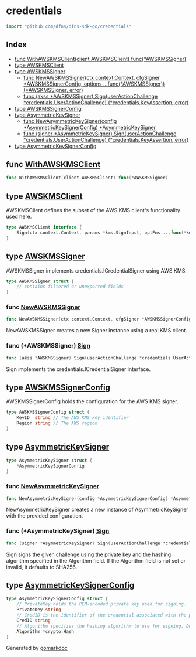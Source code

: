 <!-- Code generated by gomarkdoc. DO NOT EDIT -->

# credentials

```go
import "github.com/dfns/dfns-sdk-go/credentials"
```

## Index

- [func WithAWSKMSClient\(client AWSKMSClient\) func\(\*AWSKMSSigner\)](<#WithAWSKMSClient>)
- [type AWSKMSClient](<#AWSKMSClient>)
- [type AWSKMSSigner](<#AWSKMSSigner>)
  - [func NewAWSKMSSigner\(ctx context.Context, cfgSigner \*AWSKMSSignerConfig, options ...func\(\*AWSKMSSigner\)\) \(\*AWSKMSSigner, error\)](<#NewAWSKMSSigner>)
  - [func \(akss \*AWSKMSSigner\) Sign\(userActionChallenge \*credentials.UserActionChallenge\) \(\*credentials.KeyAssertion, error\)](<#AWSKMSSigner.Sign>)
- [type AWSKMSSignerConfig](<#AWSKMSSignerConfig>)
- [type AsymmetricKeySigner](<#AsymmetricKeySigner>)
  - [func NewAsymmetricKeySigner\(config \*AsymmetricKeySignerConfig\) \*AsymmetricKeySigner](<#NewAsymmetricKeySigner>)
  - [func \(signer \*AsymmetricKeySigner\) Sign\(userActionChallenge \*credentials.UserActionChallenge\) \(\*credentials.KeyAssertion, error\)](<#AsymmetricKeySigner.Sign>)
- [type AsymmetricKeySignerConfig](<#AsymmetricKeySignerConfig>)


<a name="WithAWSKMSClient"></a>
## func [WithAWSKMSClient](<https://github.com/dfns/dfns-sdk-go/blob/main/credentials/aws_kms_signer.go#L34>)

```go
func WithAWSKMSClient(client AWSKMSClient) func(*AWSKMSSigner)
```



<a name="AWSKMSClient"></a>
## type [AWSKMSClient](<https://github.com/dfns/dfns-sdk-go/blob/main/credentials/aws_kms_signer.go#L18-L20>)

AWSKMSClient defines the subset of the AWS KMS client's functionality used here.

```go
type AWSKMSClient interface {
    Sign(ctx context.Context, params *kms.SignInput, optFns ...func(*kms.Options)) (*kms.SignOutput, error)
}
```

<a name="AWSKMSSigner"></a>
## type [AWSKMSSigner](<https://github.com/dfns/dfns-sdk-go/blob/main/credentials/aws_kms_signer.go#L29-L32>)

AWSKMSSigner implements credentials.ICredentialSigner using AWS KMS.

```go
type AWSKMSSigner struct {
    // contains filtered or unexported fields
}
```

<a name="NewAWSKMSSigner"></a>
### func [NewAWSKMSSigner](<https://github.com/dfns/dfns-sdk-go/blob/main/credentials/aws_kms_signer.go#L41-L45>)

```go
func NewAWSKMSSigner(ctx context.Context, cfgSigner *AWSKMSSignerConfig, options ...func(*AWSKMSSigner)) (*AWSKMSSigner, error)
```

NewAWSKMSSigner creates a new Signer instance using a real KMS client.

<a name="AWSKMSSigner.Sign"></a>
### func \(\*AWSKMSSigner\) [Sign](<https://github.com/dfns/dfns-sdk-go/blob/main/credentials/aws_kms_signer.go#L68-L70>)

```go
func (akss *AWSKMSSigner) Sign(userActionChallenge *credentials.UserActionChallenge) (*credentials.KeyAssertion, error)
```

Sign implements the credentials.ICredentialSigner interface.

<a name="AWSKMSSignerConfig"></a>
## type [AWSKMSSignerConfig](<https://github.com/dfns/dfns-sdk-go/blob/main/credentials/aws_kms_signer.go#L23-L26>)

AWSKMSSignerConfig holds the configuration for the AWS KMS signer.

```go
type AWSKMSSignerConfig struct {
    KeyID  string // The AWS KMS key identifier
    Region string // The AWS region
}
```

<a name="AsymmetricKeySigner"></a>
## type [AsymmetricKeySigner](<https://github.com/dfns/dfns-sdk-go/blob/main/credentials/asymmetric_key_signer.go#L34-L36>)



```go
type AsymmetricKeySigner struct {
    *AsymmetricKeySignerConfig
}
```

<a name="NewAsymmetricKeySigner"></a>
### func [NewAsymmetricKeySigner](<https://github.com/dfns/dfns-sdk-go/blob/main/credentials/asymmetric_key_signer.go#L39>)

```go
func NewAsymmetricKeySigner(config *AsymmetricKeySignerConfig) *AsymmetricKeySigner
```

NewAsymmetricKeySigner creates a new instance of AsymmetricKeySigner with the provided configuration.

<a name="AsymmetricKeySigner.Sign"></a>
### func \(\*AsymmetricKeySigner\) [Sign](<https://github.com/dfns/dfns-sdk-go/blob/main/credentials/asymmetric_key_signer.go#L48-L50>)

```go
func (signer *AsymmetricKeySigner) Sign(userActionChallenge *credentials.UserActionChallenge) (*credentials.KeyAssertion, error)
```

Sign signs the given challenge using the private key and the hashing algorithm specified in the Algorithm field. If the Algorithm field is not set or invalid, it defaults to SHA256.

<a name="AsymmetricKeySignerConfig"></a>
## type [AsymmetricKeySignerConfig](<https://github.com/dfns/dfns-sdk-go/blob/main/credentials/asymmetric_key_signer.go#L25-L32>)



```go
type AsymmetricKeySignerConfig struct {
    // PrivateKey holds the PEM-encoded private key used for signing.
    PrivateKey string
    // CredID is the identifier of the credential associated with the private key.
    CredID string
    // Algorithm specifies the hashing algorithm to use for signing. Defaults to SHA256 if not set.
    Algorithm *crypto.Hash
}
```

Generated by [gomarkdoc](<https://github.com/princjef/gomarkdoc>)
